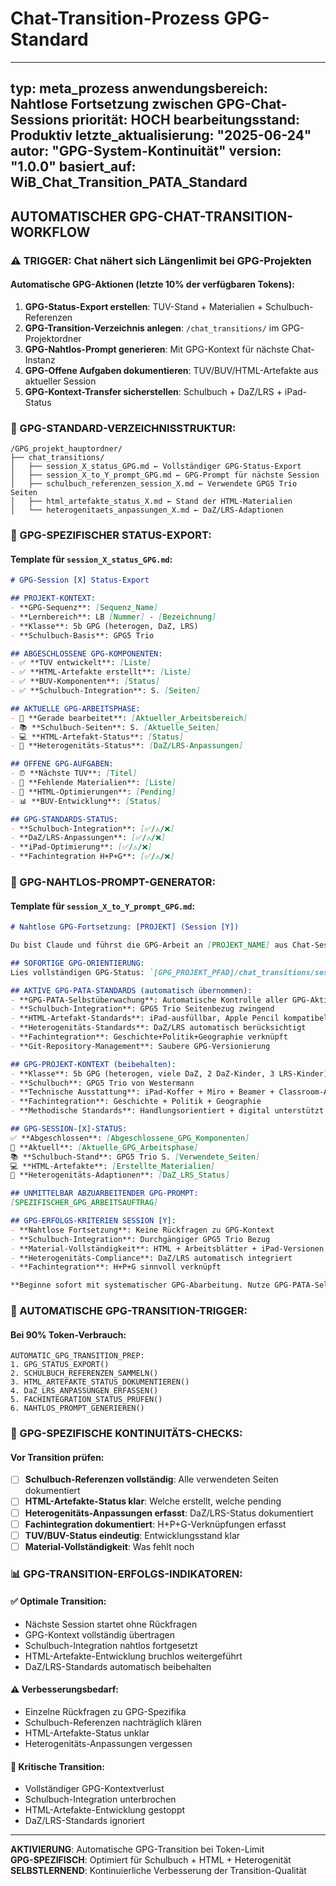 # Chat-Transition-Prozess GPG-Standard

---
typ: meta_prozess
anwendungsbereich: Nahtlose Fortsetzung zwischen GPG-Chat-Sessions
priorität: HOCH
bearbeitungsstand: Produktiv
letzte_aktualisierung: "2025-06-24"
autor: "GPG-System-Kontinuität"
version: "1.0.0"
basiert_auf: WiB_Chat_Transition_PATA_Standard
---

## AUTOMATISCHER GPG-CHAT-TRANSITION-WORKFLOW

### ⚠️ TRIGGER: Chat nähert sich Längenlimit bei GPG-Projekten

#### Automatische GPG-Aktionen (letzte 10% der verfügbaren Tokens):
1. **GPG-Status-Export erstellen**: TUV-Stand + Materialien + Schulbuch-Referenzen
2. **GPG-Transition-Verzeichnis anlegen**: `/chat_transitions/` im GPG-Projektordner
3. **GPG-Nahtlos-Prompt generieren**: Mit GPG-Kontext für nächste Chat-Instanz
4. **GPG-Offene Aufgaben dokumentieren**: TUV/BUV/HTML-Artefakte aus aktueller Session
5. **GPG-Kontext-Transfer sicherstellen**: Schulbuch + DaZ/LRS + iPad-Status

### 📁 GPG-STANDARD-VERZEICHNISSTRUKTUR:

```
/GPG_projekt_hauptordner/
├── chat_transitions/
│   ├── session_X_status_GPG.md ← Vollständiger GPG-Status-Export
│   ├── session_X_to_Y_prompt_GPG.md ← GPG-Prompt für nächste Session
│   ├── schulbuch_referenzen_session_X.md ← Verwendete GPG5 Trio Seiten
│   ├── html_artefakte_status_X.md ← Stand der HTML-Materialien
│   └── heterogenitaets_anpassungen_X.md ← DaZ/LRS-Adaptionen
```

### 🎯 GPG-SPEZIFISCHER STATUS-EXPORT:

#### Template für `session_X_status_GPG.md`:
```markdown
# GPG-Session [X] Status-Export

## PROJEKT-KONTEXT:
- **GPG-Sequenz**: [Sequenz_Name]
- **Lernbereich**: LB [Nummer] - [Bezeichnung]
- **Klasse**: 5b GPG (heterogen, DaZ, LRS)
- **Schulbuch-Basis**: GPG5 Trio

## ABGESCHLOSSENE GPG-KOMPONENTEN:
- ✅ **TUV entwickelt**: [Liste]
- ✅ **HTML-Artefakte erstellt**: [Liste]
- ✅ **BUV-Komponenten**: [Status]
- ✅ **Schulbuch-Integration**: S. [Seiten]

## AKTUELLE GPG-ARBEITSPHASE:
- 🎯 **Gerade bearbeitet**: [Aktueller_Arbeitsbereich]
- 📚 **Schulbuch-Seiten**: S. [Aktuelle_Seiten]
- 💻 **HTML-Artefakt-Status**: [Status]
- 👥 **Heterogenitäts-Status**: [DaZ/LRS-Anpassungen]

## OFFENE GPG-AUFGABEN:
- ⏰ **Nächste TUV**: [Titel]
- 📝 **Fehlende Materialien**: [Liste]
- 🔧 **HTML-Optimierungen**: [Pending]
- 📊 **BUV-Entwicklung**: [Status]

## GPG-STANDARDS-STATUS:
- **Schulbuch-Integration**: [✅/⚠️/❌]
- **DaZ/LRS-Anpassungen**: [✅/⚠️/❌]
- **iPad-Optimierung**: [✅/⚠️/❌]
- **Fachintegration H+P+G**: [✅/⚠️/❌]
```

### 🚀 GPG-NAHTLOS-PROMPT-GENERATOR:

#### Template für `session_X_to_Y_prompt_GPG.md`:
```markdown
# Nahtlose GPG-Fortsetzung: [PROJEKT] (Session [Y])

Du bist Claude und führst die GPG-Arbeit an [PROJEKT_NAME] aus Chat-Session [X] nahtlos fort.

## SOFORTIGE GPG-ORIENTIERUNG:
Lies vollständigen GPG-Status: `[GPG_PROJEKT_PFAD]/chat_transitions/session_[X]_status_GPG.md`

## AKTIVE GPG-PATA-STANDARDS (automatisch übernommen):
- **GPG-PATA-Selbstüberwachung**: Automatische Kontrolle aller GPG-Aktionen
- **Schulbuch-Integration**: GPG5 Trio Seitenbezug zwingend
- **HTML-Artefakt-Standards**: iPad-ausfüllbar, Apple Pencil kompatibel
- **Heterogenitäts-Standards**: DaZ/LRS automatisch berücksichtigt
- **Fachintegration**: Geschichte+Politik+Geographie verknüpft
- **Git-Repository-Management**: Saubere GPG-Versionierung

## GPG-PROJEKT-KONTEXT (beibehalten):
- **Klasse**: 5b GPG (heterogen, viele DaZ, 2 DaZ-Kinder, 3 LRS-Kinder)
- **Schulbuch**: GPG5 Trio von Westermann
- **Technische Ausstattung**: iPad-Koffer + Miro + Beamer + Classroom-App
- **Fachintegration**: Geschichte + Politik + Geographie
- **Methodische Standards**: Handlungsorientiert + digital unterstützt

## GPG-SESSION-[X]-STATUS:
✅ **Abgeschlossen**: [Abgeschlossene_GPG_Komponenten]
🎯 **Aktuell**: [Aktuelle_GPG_Arbeitsphase]
📚 **Schulbuch-Stand**: GPG5 Trio S. [Verwendete_Seiten]
💻 **HTML-Artefakte**: [Erstellte_Materialien]
👥 **Heterogenitäts-Adaptionen**: [DaZ_LRS_Status]

## UNMITTELBAR ABZUARBEITENDER GPG-PROMPT:
[SPEZIFISCHER_GPG_ARBEITSAUFTRAG]

## GPG-ERFOLGS-KRITERIEN SESSION [Y]:
- **Nahtlose Fortsetzung**: Keine Rückfragen zu GPG-Kontext
- **Schulbuch-Integration**: Durchgängiger GPG5 Trio Bezug
- **Material-Vollständigkeit**: HTML + Arbeitsblätter + iPad-Versionen
- **Heterogenitäts-Compliance**: DaZ/LRS automatisch integriert
- **Fachintegration**: H+P+G sinnvoll verknüpft

**Beginne sofort mit systematischer GPG-Abarbeitung. Nutze GPG-PATA-Selbstüberwachung für fehlerfreie Execution.**
```

### 🔄 AUTOMATISCHE GPG-TRANSITION-TRIGGER:

#### Bei 90% Token-Verbrauch:
```
AUTOMATIC_GPG_TRANSITION_PREP:
1. GPG_STATUS_EXPORT()
2. SCHULBUCH_REFERENZEN_SAMMELN()
3. HTML_ARTEFAKTE_STATUS_DOKUMENTIEREN()
4. DaZ_LRS_ANPASSUNGEN_ERFASSEN()
5. FACHINTEGRATION_STATUS_PRÜFEN()
6. NAHTLOS_PROMPT_GENERIEREN()
```

### 🎯 GPG-SPEZIFISCHE KONTINUITÄTS-CHECKS:

#### Vor Transition prüfen:
- [ ] **Schulbuch-Referenzen vollständig**: Alle verwendeten Seiten dokumentiert
- [ ] **HTML-Artefakte-Status klar**: Welche erstellt, welche pending
- [ ] **Heterogenitäts-Anpassungen erfasst**: DaZ/LRS-Status dokumentiert
- [ ] **Fachintegration dokumentiert**: H+P+G-Verknüpfungen erfasst
- [ ] **TUV/BUV-Status eindeutig**: Entwicklungsstand klar
- [ ] **Material-Vollständigkeit**: Was fehlt noch

### 📊 GPG-TRANSITION-ERFOLGS-INDIKATOREN:

#### ✅ Optimale Transition:
- Nächste Session startet ohne Rückfragen
- GPG-Kontext vollständig übertragen
- Schulbuch-Integration nahtlos fortgesetzt
- HTML-Artefakte-Entwicklung bruchlos weitergeführt
- DaZ/LRS-Standards automatisch beibehalten

#### ⚠️ Verbesserungsbedarf:
- Einzelne Rückfragen zu GPG-Spezifika
- Schulbuch-Referenzen nachträglich klären
- HTML-Artefakte-Status unklar
- Heterogenitäts-Anpassungen vergessen

#### 🚨 Kritische Transition:
- Vollständiger GPG-Kontextverlust
- Schulbuch-Integration unterbrochen
- HTML-Artefakte-Entwicklung gestoppt
- DaZ/LRS-Standards ignoriert

---

**AKTIVIERUNG**: Automatische GPG-Transition bei Token-Limit  
**GPG-SPEZIFISCH**: Optimiert für Schulbuch + HTML + Heterogenität  
**SELBSTLERNEND**: Kontinuierliche Verbesserung der Transition-Qualität